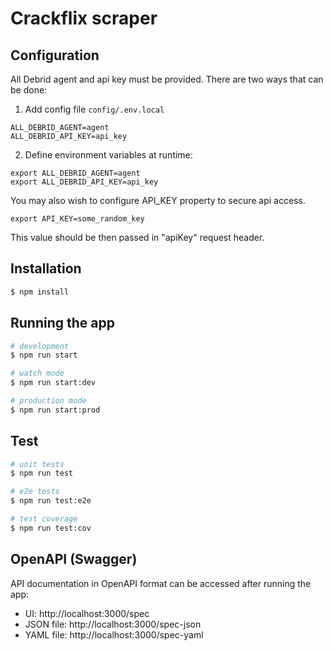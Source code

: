 # Crackflix scraper

## Configuration

All Debrid agent and api key must be provided. There are two ways that can be done:

1. Add config file `config/.env.local`
```
ALL_DEBRID_AGENT=agent
ALL_DEBRID_API_KEY=api_key
```
2. Define environment variables at runtime:
```
export ALL_DEBRID_AGENT=agent
export ALL_DEBRID_API_KEY=api_key
```

You may also wish to configure API_KEY property to secure api access.
```
export API_KEY=some_random_key
```
This value should be then passed in "apiKey" request header.

## Installation

```bash
$ npm install
```

## Running the app

```bash
# development
$ npm run start

# watch mode
$ npm run start:dev

# production mode
$ npm run start:prod
```

## Test

```bash
# unit tests
$ npm run test

# e2e tests
$ npm run test:e2e

# test coverage
$ npm run test:cov
```
## OpenAPI (Swagger)

API documentation in OpenAPI format can be accessed after running the app:

- UI: http://localhost:3000/spec
- JSON file: http://localhost:3000/spec-json
- YAML file: http://localhost:3000/spec-yaml